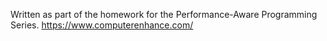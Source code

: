 Written as part of the homework for the Performance-Aware Programming Series.
https://www.computerenhance.com/

